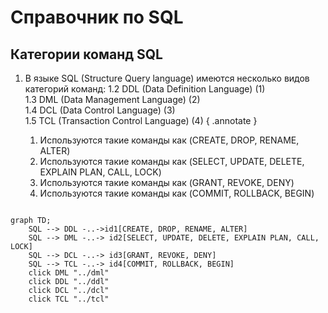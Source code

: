 # Справочник по SQL

## Категории команд SQL
1. В языке SQL (Structure Query language) имеются несколько видов категорий команд:
1.2 DDL (Data Definition Language) (1)  
1.3 DML (Data Management Language) (2)  
1.4 DCL (Data Control Language) (3)  
1.5 TCL (Transaction Control Language) (4)
    { .annotate }   

    1.  Используются такие команды как (CREATE, DROP, RENAME, ALTER)
    2.  Используются такие команды как (SELECT, UPDATE, DELETE, EXPLAIN PLAN, CALL, LOCK)
    3.  Используются такие команды как (GRANT, REVOKE, DENY)
    4.  Используются такие команды как (COMMIT, ROLLBACK, BEGIN)



````mermaid

graph TD;
    SQL --> DDL	-..->id1[CREATE, DROP, RENAME, ALTER]
    SQL --> DML -..-> id2[SELECT, UPDATE, DELETE, EXPLAIN PLAN, CALL, LOCK]
    SQL --> DCL -..-> id3[GRANT, REVOKE, DENY]
    SQL --> TCL -..-> id4[COMMIT, ROLLBACK, BEGIN]
    click DML "../dml"
    click DDL "../ddl"
    click DCL "../dcl"
    click TCL "../tcl"
````
